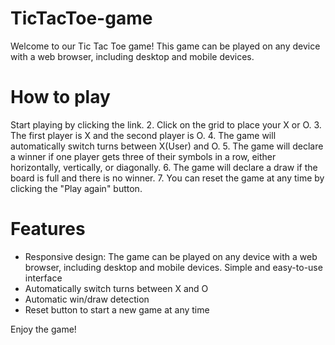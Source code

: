 # TicTacToe-game

Welcome to our Tic Tac Toe game! This game can be played on any device with a web browser, including desktop and mobile devices.

# How to play
Start playing by clicking the link.
2. Click on the grid to place your X or O.
3. The first player is X and the second player is O.
4. The game will automatically switch turns between X(User) and O.
5. The game will declare a winner if one player gets three of their symbols in a row, either horizontally, vertically, or diagonally.
6. The game will declare a draw if the board is full and there is no winner.
7. You can reset the game at any time by clicking the "Play again" button.

# Features
* Responsive design: The game can be played on any device with a web browser, including desktop and mobile devices.
Simple and easy-to-use interface
* Automatically switch turns between X and O
* Automatic win/draw detection
* Reset button to start a new game at any time

Enjoy the game!
